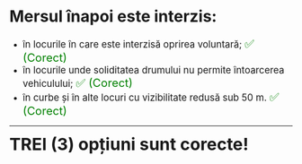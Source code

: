 # Mersul înapoi este interzis:

- <span style="font-size: larger;">în locurile în care este interzisă oprirea voluntară; <span style="color: green; font-size: larger;">✅ (Corect)</span></span>
- <span style="font-size: larger;">în locurile unde soliditatea drumului nu permite întoarcerea vehiculului; <span style="color: green; font-size: larger;">✅ (Corect)</span></span>
- <span style="font-size: larger;">în curbe și în alte locuri cu vizibilitate redusă sub 50 m. <span style="color: green; font-size: larger;">✅ (Corect)</span></span>

---

<span style="font-size: 30px; font-weight: bold;">**TREI (3) opțiuni sunt corecte!**</span>